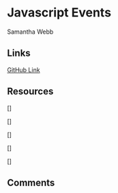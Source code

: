 # Javascript Events

Samantha Webb

## Links

[GitHub Link](https://github.com/swebb1459/hw_listeners_webb_samantha)

## Resources

[]

[]

[]

[]

[]

## Comments

